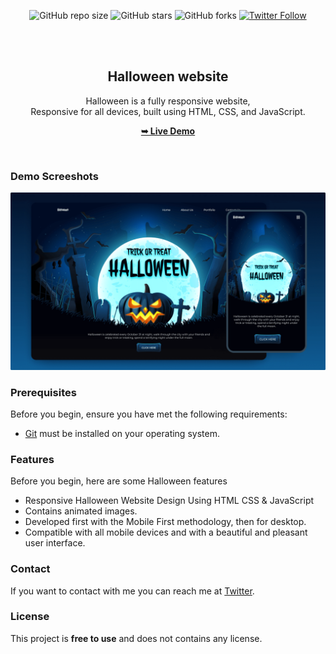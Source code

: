 <div align="center">
  
  ![GitHub repo size](https://img.shields.io/github/repo-size/adnan-bhaldar/Halloween-3)
  ![GitHub stars](https://img.shields.io/github/stars/adnan-bhaldar/Halloween-3?style=social)
  ![GitHub forks](https://img.shields.io/github/forks/adnan-bhaldar/Halloween-3?style=social)
[![Twitter Follow](https://img.shields.io/twitter/follow/Adnan__Bhaldar_?style=social)](https://twitter.com/intent/follow?screen_name=Adnan__Bhaldar)

  <br />
  <br />

  <h2 align="center">Halloween website</h2>

  Halloween is a fully responsive website, <br />Responsive for all devices, built using HTML, CSS, and JavaScript.

   <a href="https://adnan-bhaldar.github.io/Halloween-3" target="_blank"><strong>➥ Live Demo</strong></a>

</div>

<br />

### Demo Screeshots

![Halloween Desktop Demo](./preview.png "Desktop Demo")

### Prerequisites

Before you begin, ensure you have met the following requirements:

* [Git](https://git-scm.com/downloads "Download Git") must be installed on your operating system.

### Features
Before you begin, here are some Halloween features
- Responsive Halloween Website Design Using HTML CSS & JavaScript
- Contains animated images.
- Developed first with the Mobile First methodology, then for desktop.
- Compatible with all mobile devices and with a beautiful and pleasant user interface.


### Contact

If you want to contact with me you can reach me at [Twitter](https://www.twitter.com/Adnan__Bhaldar).

### License

This project is **free to use** and does not contains any license.
